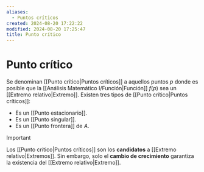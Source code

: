 ```yaml
---
aliases:
  - Puntos críticos
created: 2024-08-20 17:22:22
modified: 2024-08-20 17:25:47
title: Punto crítico
---
```


# Punto crítico

Se denominan [[Punto crítico|Puntos críticos]] a aquellos puntos $p$ donde es posible que la [[Análisis Matemático I/Función|Función]] $f(p)$ sea un [[Extremo relativo|Extremo]]. Existen tres tipos de [[Punto crítico|Puntos críticos]]:

- Es un [[Punto estacionario]].
- Es un [[Punto singular]].
- Es un [[Punto frontera]] de $A$.

> [!important]
> Los [[Punto crítico|Puntos críticos]] son los **candidatos** a [[Extremo relativo|Extremos]]. Sin embargo, solo el **cambio de crecimiento** garantiza la existencia del [[Extremo relativo|Extremo]].
